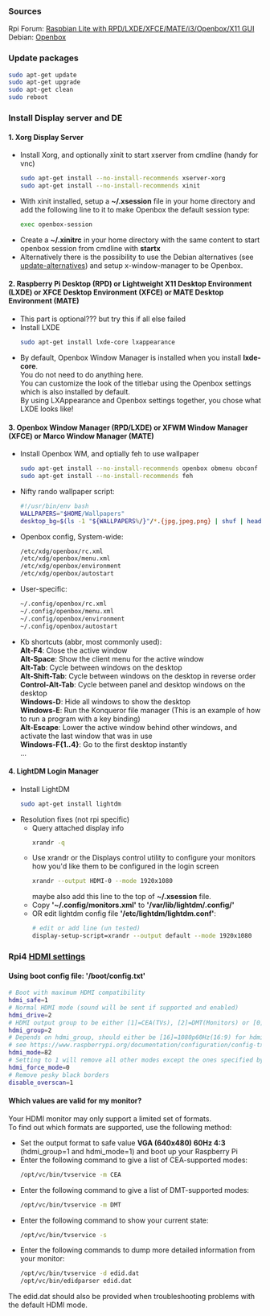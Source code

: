 ### Sources
Rpi Forum: [Raspbian Lite with RPD/LXDE/XFCE/MATE/i3/Openbox/X11 GUI](https://www.raspberrypi.org/forums/viewtopic.php?t=133691) </br>
Debian: [Openbox](https://wiki.debian.org/Openbox#From_a_graphical_login_manager) </br>

### Update packages
```bash
sudo apt-get update
sudo apt-get upgrade
sudo apt-get clean
sudo reboot
```

### Install Display server and DE
#### 1. Xorg Display Server
- Install Xorg, and optionally xinit to start xserver from cmdline (handy for vnc)
  ```bash
  sudo apt-get install --no-install-recommends xserver-xorg
  sudo apt-get install --no-install-recommends xinit
  ```
- With xinit installed, setup a **~/.xsession** file in your home directory and add the following line to it to make Openbox the default session type:
  ```bash
  exec openbox-session
  ```
- Create a **~/.xinitrc** in your home directory with the same content to start openbox session from cmdline with **startx**
- Alternatively there is the possibility to use the Debian alternatives (see [update-alternatives]) and setup x-window-manager to be Openbox. 
#### 2. Raspberry Pi Desktop (RPD) or Lightweight X11 Desktop Environment (LXDE) or XFCE Desktop Environment (XFCE) or MATE Desktop Environment (MATE)
- This part is optional??? but try this if all else failed
- Install LXDE
  ```bash
  sudo apt-get install lxde-core lxappearance
  ```
- By default, Openbox Window Manager is installed when you install **lxde-core**. </br>
  You do not need to do anything here. </br>
  You can customize the look of the titlebar using the Openbox settings which is also installed by default. </br>
  By using LXAppearance and Openbox settings together, you chose what LXDE looks like!
#### 3. Openbox Window Manager (RPD/LXDE) or XFWM Window Manager (XFCE) or Marco Window Manager (MATE)
- Install Openbox WM, and optially feh to use wallpaper
  ```bash
  sudo apt-get install --no-install-recommends openbox obmenu obconf
  sudo apt-get install --no-install-recommends feh
  ```
- Nifty rando wallpaper script:
  ```bash
  #!/usr/bin/env bash
  WALLPAPERS="$HOME/Wallpapers"
  desktop_bg=$(ls -1 "${WALLPAPERS%/}"/*.{jpg,jpeg,png} | shuf | head -n 1) && exec feh --bg-scale "$desktop_bg"
  ```
- Openbox config, System-wide: 
  ```bash
  /etc/xdg/openbox/rc.xml
  /etc/xdg/openbox/menu.xml
  /etc/xdg/openbox/environment
  /etc/xdg/openbox/autostart 
  ```
- User-specific: 
  ```bash
  ~/.config/openbox/rc.xml
  ~/.config/openbox/menu.xml
  ~/.config/openbox/environment
  ~/.config/openbox/autostart 
  ```
- Kb shortcuts (abbr, most commonly used): </br>
  **Alt-F4**: Close the active window </br>
  **Alt-Space**: Show the client menu for the active window </br>
  **Alt-Tab**: Cycle between windows on the desktop </br>
  **Alt-Shift-Tab**: Cycle between windows on the desktop in reverse order </br>
  **Control-Alt-Tab**: Cycle between panel and desktop windows on the desktop </br>
  **Windows-D**: Hide all windows to show the desktop </br>
  **Windows-E**: Run the Konqueror file manager (This is an example of how to run a program with a key binding) </br>
  **Alt-Escape**: Lower the active window behind other windows, and activate the last window that was in use </br>
  **Windows-F{1..4}**: Go to the first desktop instantly </br>
  ...
#### 4. LightDM Login Manager
- Install LightDM
  ```bash
  sudo apt-get install lightdm
  ```
- Resolution fixes (not rpi specific)
  - Query attached display info
    ```bash
    xrandr -q
    ```
  - Use xrandr or the Displays control utility to configure your monitors how you'd like them to be configured in the login screen
    ```bash
    xrandr --output HDMI-0 --mode 1920x1080
    ```
    maybe also add this line to the top of **~/.xsession** file.
  - Copy **'~/.config/monitors.xml'** to **'/var/lib/lightdm/.config/'**
  - OR edit lightdm config file **'/etc/lightdm/lightdm.conf'**:
    ```bash
    # edit or add line (un tested)
    display-setup-script=xrandr --output default --mode 1920x1080
    ```
### Rpi4 [HDMI settings]
#### Using boot config file: **'/boot/config.txt'**
```bash
# Boot with maximum HDMI compatibility
hdmi_safe=1
# Normal HDMI mode (sound will be sent if supported and enabled)
hdmi_drive=2
# HDMI output group to be either [1]=CEA(TVs), [2]=DMT(Monitors) or [0]=Auto-detect(EDID)
hdmi_group=2
# Depends on hdmi_group, should either be [16]=1080p60Hz(16:9) for hdmi_group 1(CEA) or [82]=1080p60Hz(16:9) for hdmi_group 2(DMT)
# see https://www.raspberrypi.org/documentation/configuration/config-txt/video.md for details
hdmi_mode=82
# Setting to 1 will remove all other modes except the ones specified by hdmi_mode and hdmi_group from the internal list
hdmi_force_mode=0
# Remove pesky black borders
disable_overscan=1
```
#### Which values are valid for my monitor?
Your HDMI monitor may only support a limited set of formats. </br>
To find out which formats are supported, use the following method:
- Set the output format to safe value **VGA (640x480) 60Hz 4:3** (hdmi_group=1 and hdmi_mode=1) and boot up your Raspberry Pi
- Enter the following command to give a list of CEA-supported modes: 
  ```bash
  /opt/vc/bin/tvservice -m CEA
  ```
- Enter the following command to give a list of DMT-supported modes: 
  ```bash
  /opt/vc/bin/tvservice -m DMT
  ```
- Enter the following command to show your current state: 
  ```bash
  /opt/vc/bin/tvservice -s
  ```
- Enter the following commands to dump more detailed information from your monitor: 
  ```bash
  /opt/vc/bin/tvservice -d edid.dat
  /opt/vc/bin/edidparser edid.dat
  ```
The edid.dat should also be provided when troubleshooting problems with the default HDMI mode.

[update-alternatives]: https://wiki.debian.org/update-alternatives
[HDMI settings]: https://www.raspberrypi.org/documentation/configuration/config-txt/video.md
